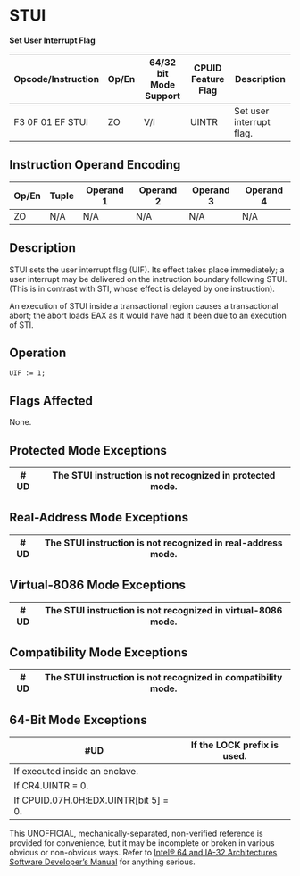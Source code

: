 # STUI

**Set User Interrupt Flag**

| Opcode/Instruction | Op/En | 64/32 bit Mode Support | CPUID Feature Flag | Description              |
| ------------------ | ----- | ---------------------- | ------------------ | ------------------------ |
| F3 0F 01 EF STUI   | ZO    | V/I                    | UINTR              | Set user interrupt flag. |

## Instruction Operand Encoding

| Op/En | Tuple | Operand 1 | Operand 2 | Operand 3 | Operand 4 |
| ----- | ----- | --------- | --------- | --------- | --------- |
| ZO    | N/A   | N/A       | N/A       | N/A       | N/A       |

## Description

STUI sets the user interrupt flag (UIF). Its effect takes place immediately; a user interrupt may be delivered on the instruction boundary following STUI. (This is in contrast with STI, whose effect is delayed by one instruction).

An execution of STUI inside a transactional region causes a transactional abort; the abort loads EAX as it would have had it been due to an execution of STI.

## Operation

```
UIF := 1;

```

## Flags Affected

None.

## Protected Mode Exceptions

| #​​​UD | The STUI instruction is not recognized in protected mode. |
| ------ | --------------------------------------------------------- |

## Real-Address Mode Exceptions

| #​​​UD | The STUI instruction is not recognized in real-address mode. |
| ------ | ------------------------------------------------------------ |

## Virtual-8086 Mode Exceptions

| #​​​UD | The STUI instruction is not recognized in virtual-8086 mode. |
| ------ | ------------------------------------------------------------ |

## Compatibility Mode Exceptions

| #​​​UD | The STUI instruction is not recognized in compatibility mode. |
| ------ | ------------------------------------------------------------- |

## 64-Bit Mode Exceptions

| #​​​UD                                | If the LOCK prefix is used. |
| ------------------------------------- | --------------------------- |
| If executed inside an enclave.        |
| If CR4.UINTR = 0.                     |
| If CPUID.07H.0H:EDX.UINTR[bit 5] = 0. |

This UNOFFICIAL, mechanically-separated, non-verified reference is provided for convenience, but it may be
incomplete or broken in various obvious or non-obvious
ways. Refer to [Intel® 64 and IA-32 Architectures Software Developer’s Manual](https://software.intel.com/en-us/download/intel-64-and-ia-32-architectures-sdm-combined-volumes-1-2a-2b-2c-2d-3a-3b-3c-3d-and-4) for anything serious.
